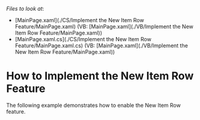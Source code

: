<!-- default file list -->
*Files to look at*:

* [MainPage.xaml](./CS/Implement the New Item Row Feature/MainPage.xaml) (VB: [MainPage.xaml](./VB/Implement the New Item Row Feature/MainPage.xaml))
* [MainPage.xaml.cs](./CS/Implement the New Item Row Feature/MainPage.xaml.cs) (VB: [MainPage.xaml](./VB/Implement the New Item Row Feature/MainPage.xaml))
<!-- default file list end -->
# How to Implement the New Item Row Feature


<p>The following example demonstrates how to enable the New Item Row feature.</p>

<br/>


